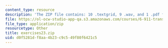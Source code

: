 ```yaml
---
content_type: resource
description: 'The ZIP file contains: 10 .textgrid, 9 .wav, and 1 .pdf files.'
file: https://ol-ocw-studio-app-qa.s3.amazonaws.com/courses/6-911-transcribing-prosodic-structure-of-spoken-utterances-with-tobi-january-iap-2006/d0f5281df8aa4b23c9c549f80f6421c5_exercises23.zip
file_type: application/zip
resourcetype: Other
title: exercises23.zip
uid: d0f5281d-f8aa-4b23-c9c5-49f80f6421c5
---
```


